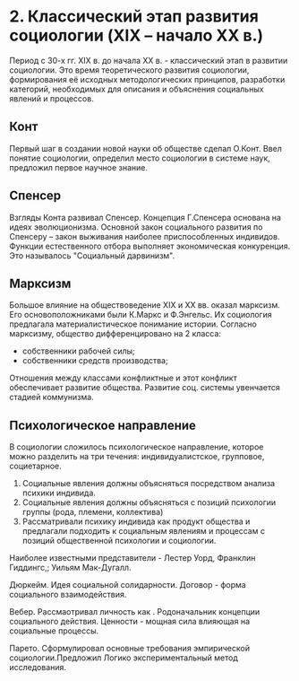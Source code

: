 # 2. Классический этап развития социологии (XIX – начало XX в.)

Период с 30-х гг. ХIХ в. до начала ХХ в. - классический этап в развитии социологии. Это время теоретического развития социологии, формирования её исходных методологических принципов, разработки категорий, необходимых для описания и объяснения социальных явлений и процессов.

## Конт

Первый шаг в создании новой науки об обществе сделал О.Конт. Ввел понятие социологии, определил место социологии в системе наук, предложил первое научное знание.

## Спенсер

Взгляды Конта развивал Спенсер. Концепция Г.Спенсера основана на идеях эволюционизма. Основной закон социального развития по Спенсеру – закон выживания наиболее приспособленных индивидов. Функции естественного отбора выполняет экономическая конкуренция. Это называлось "Социальный дарвинизм".

## Марксизм

Большое влияние на обществоведение ХIХ и ХХ вв. оказал марксизм. Его основоположниками были К.Маркс и Ф.Энгельс. Их социология предлагала материалистическое понимание истории. Согласно марксизму, общество дифференцировано на 2 класса:

* собственники рабочей силы;
* собственники средств производства;

Отношения между классами конфликтные и этот конфликт обеспечивает развитие общества. Развитие соц. системы увенчается стадией коммунизма.

## Психологическое направление

В социологии сложилось психологическое направление, которое можно разделить на три течения: индивидуалистское, групповое, социетарное. 

1. Социальные явления должны объясняться посредством анализа психики индивида.
2. Социальные явления должны объясняться с позиций психологии группы (рода, племени, коллектива)
3. Рассматривали психику индивида как продукт общества и предлагали подходить к социальным явлениям и процессам с позиций общественной психологии и социологии.

Наиболее известными представители - Лестер Уорд, Франклин Гиддингс,; Уильям Мак-Дугалл.

Дюркейм. Идея социальной солидарности. Договор - форма социального взаимодействия.

Вебер. Рассмаотривал личность как . Родоначальник концепции социального действия. Ценности - мощная сила влияющая на социальные процессы. 

Парето. Сформулировал основные требования эмпирической социологии.Предложил Логико экспериментальный метод исследования.